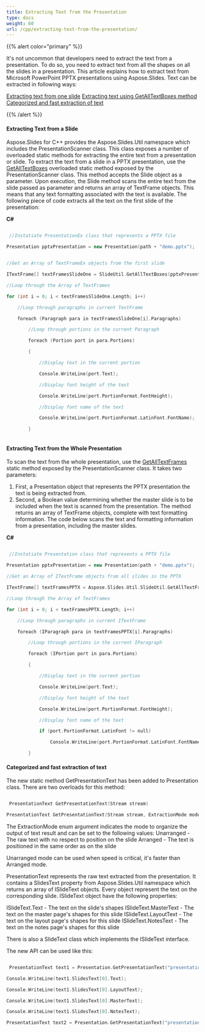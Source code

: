 ```yaml
---
title: Extracting Text from the Presentation
type: docs
weight: 60
url: /cpp/extracting-text-from-the-presentation/
---
```


{{% alert color="primary" %}} 

It's not uncommon that developers need to extract the text from a presentation. To do so, you need to extract text from all the shapes on all the slides in a presentation. This article explains how to extract text from Microsoft PowerPoint PPTX presentations using Aspose.Slides. Text can be extracted in following ways:

[Extracting text from one slide](/slides/cpp/extracting-text-from-the-presentation/)
[Extracting text using GetAllTextBoxes method](/slides/cpp/extracting-text-from-the-presentation/)
[Categorized and fast extraction of text](/slides/cpp/extracting-text-from-the-presentation/)

{{% /alert %}} 
#### **Extracting Text from a Slide**
Aspose.Slides for C++ provides the Aspose.Slides.Util namespace which includes the PresentationScanner class. This class exposes a number of overloaded static methods for extracting the entire text from a presentation or slide. To extract the text from a slide in a PPTX presentation, use the [GetAllTextBoxes](http://docs.aspose.com/display/slidesnet/PresentationScanner+Members) overloaded static method exposed by the PresentationScanner class. This method accepts the Slide object as a parameter.
Upon execution, the Slide method scans the entire text from the slide passed as parameter and returns an array of TextFrame objects. This means that any text formatting associated with the text is available. The following piece of code extracts all the text on the first slide of the presentation:

**C#**

``` cpp

 //Instatiate PresentationEx class that represents a PPTX file

Presentation pptxPresentation = new Presentation(path + "demo.pptx");


//Get an Array of TextFrameEx objects from the first slide

ITextFrame[] textFramesSlideOne = SlideUtil.GetAllTextBoxes(pptxPresentation.Slides[0]);

//Loop through the Array of TextFrames

for (int i = 0; i < textFramesSlideOne.Length; i++)

    //Loop through paragraphs in current TextFrame

    foreach (Paragraph para in textFramesSlideOne[i].Paragraphs)

        //Loop through portions in the current Paragraph

        foreach (Portion port in para.Portions)

        {

            //Display text in the current portion

            Console.WriteLine(port.Text);

            //Display font height of the text

            Console.WriteLine(port.PortionFormat.FontHeight);

            //Display font name of the text

            Console.WriteLine(port.PortionFormat.LatinFont.FontName);

        }



```


#### **Extracting Text from the Whole Presentation**
To scan the text from the whole presentation, use the [GetAllTextFrames](http://docs.aspose.com/display/slidesnet/PresentationScanner+Members) static method exposed by the PresentationScanner class. It takes two parameters:

1. First, a Presentation object that represents the PPTX presentation the text is being extracted from.
1. Second, a Boolean value determining whether the master slide is to be included when the text is scanned from the presentation.
   The method returns an array of TextFrame objects, complete with text formatting information. The code below scans the text and formatting information from a presentation, including the master slides.

**C#**

``` cpp

 //Instatiate Presentation class that represents a PPTX file

Presentation pptxPresentation = new Presentation(path + "demo.pptx");

//Get an Array of ITextFrame objects from all slides in the PPTX

ITextFrame[] textFramesPPTX = Aspose.Slides.Util.SlideUtil.GetAllTextFrames(pptxPresentation, true);

//Loop through the Array of TextFrames

for (int i = 0; i < textFramesPPTX.Length; i++)

    //Loop through paragraphs in current ITextFrame

    foreach (IParagraph para in textFramesPPTX[i].Paragraphs)

        //Loop through portions in the current IParagraph

        foreach (IPortion port in para.Portions)

        {

            //Display text in the current portion

            Console.WriteLine(port.Text);

            //Display font height of the text

            Console.WriteLine(port.PortionFormat.FontHeight);

            //Display font name of the text

            if (port.PortionFormat.LatinFont != null)

                Console.WriteLine(port.PortionFormat.LatinFont.FontName);

        }


```


#### **Categorized and fast extraction of text**
The new static method GetPresentationText has been added to Presentation class. There are two overloads for this method:

``` cpp

 PresentationText GetPresentationText(Stream stream)

PresentationText GetPresentationText(Stream stream, ExtractionMode mode)


```

The ExtractionMode enum argument indicates the mode to organize the output of text result and can be set to the following values:
Unarranged - The raw text with no respect to position on the slide
Arranged - The text is positioned in the same order as on the slide

Unarranged mode can be used when speed is critical, it's faster than Arranged mode.

PresentationText represents the raw text extracted from the presentation. It contains a SlidesText property from Aspose.Slides.Util namespace which returns an array of ISlideText objects. Every object represent the text on the corresponding slide. ISlideText object have the following properties:

ISlideText.Text - The text on the slide's shapes
ISlideText.MasterText - The text on the master page's shapes for this slide
ISlideText.LayoutText - The text on the layout page's shapes for this slide
ISlideText.NotesText - The text on the notes page's shapes for this slide

There is also a SlideText class which implements the ISlideText interface.

The new API can be used like this:

``` cpp

 PresentationText text1 = Presentation.GetPresentationText("presentation.ppt");

Console.WriteLine(text1.SlidesText[0].Text);

Console.WriteLine(text1.SlidesText[0].LayoutText);

Console.WriteLine(text1.SlidesText[0].MasterText);

Console.WriteLine(text1.SlidesText[0].NotesText);

PresentationText text2 = Presentation.GetPresentationText("presentation.pptx", ExtractionMode.Unarranged);


```
